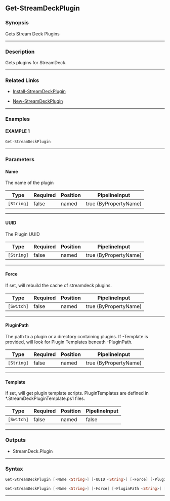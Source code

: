 Get-StreamDeckPlugin
--------------------
### Synopsis
Gets Stream Deck Plugins

---
### Description

Gets plugins for StreamDeck.

---
### Related Links
* [Install-StreamDeckPlugin](Install-StreamDeckPlugin.md)



* [New-StreamDeckPlugin](New-StreamDeckPlugin.md)



---
### Examples
#### EXAMPLE 1
```PowerShell
Get-StreamDeckPlugin
```

---
### Parameters
#### **Name**

The name of the plugin






|Type      |Required|Position|PipelineInput        |
|----------|--------|--------|---------------------|
|`[String]`|false   |named   |true (ByPropertyName)|



---
#### **UUID**

The Plugin UUID






|Type      |Required|Position|PipelineInput        |
|----------|--------|--------|---------------------|
|`[String]`|false   |named   |true (ByPropertyName)|



---
#### **Force**

If set, will rebuild the cache of streamdeck plugins.






|Type      |Required|Position|PipelineInput        |
|----------|--------|--------|---------------------|
|`[Switch]`|false   |named   |true (ByPropertyName)|



---
#### **PluginPath**

The path to a plugin or a directory containing plugins.
If -Template is provided, will look for Plugin Templates beneath -PluginPath.






|Type      |Required|Position|PipelineInput        |
|----------|--------|--------|---------------------|
|`[String]`|false   |named   |true (ByPropertyName)|



---
#### **Template**

If set, will get plugin template scripts.
PluginTemplates are defined in *.StreamDeckPluginTemplate.ps1 files.






|Type      |Required|Position|PipelineInput|
|----------|--------|--------|-------------|
|`[Switch]`|false   |named   |false        |



---
### Outputs
* StreamDeck.Plugin




---
### Syntax
```PowerShell
Get-StreamDeckPlugin [-Name <String>] [-UUID <String>] [-Force] [-PluginPath <String>] [<CommonParameters>]
```
```PowerShell
Get-StreamDeckPlugin [-Name <String>] [-Force] [-PluginPath <String>] [-Template] [<CommonParameters>]
```
---
